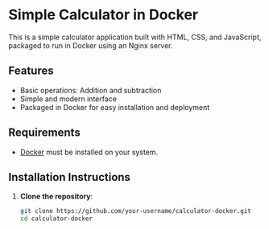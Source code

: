 # Simple Calculator in Docker

This is a simple calculator application built with HTML, CSS, and JavaScript, packaged to run in Docker using an Nginx server.

## Features

- Basic operations: Addition and subtraction
- Simple and modern interface
- Packaged in Docker for easy installation and deployment

## Requirements

- [Docker](https://www.docker.com/get-started) must be installed on your system.

## Installation Instructions

1. **Clone the repository**:

   ```bash
   git clone https://github.com/your-username/calculator-docker.git
   cd calculator-docker
